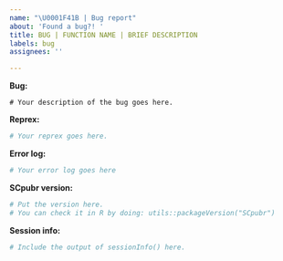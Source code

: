 ```yaml
---
name: "\U0001F41B | Bug report"
about: 'Found a bug?! '
title: BUG | FUNCTION NAME | BRIEF DESCRIPTION
labels: bug
assignees: ''

---
```


<!-- 
-----------------------------------------------------------------------------------
Hello! 

Thanks for opening an Issue in SCpubr!

Here are some guidelines to correctly generate an Issue for SCpubr:

Put all relevant information asked inside of the code placeholders, 
which are denoted by these quotes:

``` 
# Some important info goes here.
```

or 

```r
# Some R code goes here.
```

The only exception is the initial salutation, which should go as normal text.
This will make the Issue look neat, structured and easy to read :P 

Finally, provide a title following the suggested scheme:

Scheme: 
BUG | function name | Description

Example: 
BUG | do_FeaturePlot | Doing this causes this problem.

Thanks a lot!
Enrique
-----------------------------------------------------------------------------------
-->


<!-- Initial salutation -->


**Bug:**
<!-- How did you encounter this bug? Please be as precise and complete as possible -->

```
# Your description of the bug goes here.
```


**Reprex:**
<!-- Include a the code that triggers the error. Do not just put the line of code that triggers it. Please include as much context as possible. 

If you are unsure on how to do it, please check: https://www.r-bloggers.com/2020/10/how-to-make-a-reprex/ -->

```r
# Your reprex goes here.
```


**Error log:**
<!-- Please, also include the full error log that you get.-->

```r
# Your error log goes here
```


**SCpubr version:**
<!-- Which version of SCpubr are you using? Is it a dev version? -->

```r
# Put the version here.
# You can check it in R by doing: utils::packageVersion("SCpubr")
```


**Session info:**
<!-- Please, also include the full output of sessionInfo().-->

```r
# Include the output of sessionInfo() here.
```
